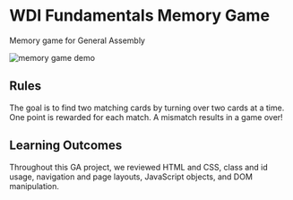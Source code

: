 # WDI Fundamentals Memory Game
Memory game for General Assembly

<img src="https://thumbs.gfycat.com/AgileDistortedDodo-size_restricted.gif" alt="memory game demo">

## Rules 
The goal is to find two matching cards by turning over two cards at a time. One point is rewarded for each match. A mismatch results in a game over!

## Learning Outcomes
Throughout this GA project, we reviewed HTML and CSS, class and id usage, navigation and page layouts, JavaScript objects, and DOM manipulation. 

